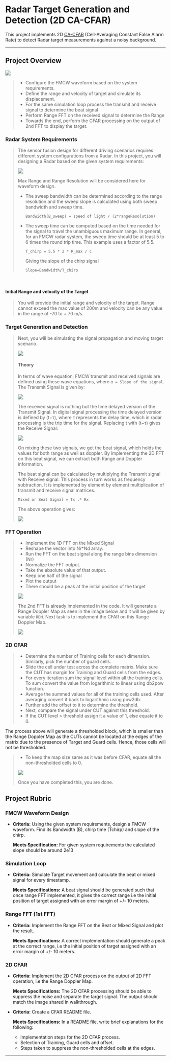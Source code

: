 # Radar Target Generation and Detection (2D CA-CFAR)

This project implements 2D [CA-CFAR](https://en.wikipedia.org/wiki/Constant_false_alarm_rate)
(Cell-Averaging Constant False Alarm Rate) to detect Radar target measurements against
a noisy background.

---

## Project Overview

![](.readme/image11.png)

> - Configure the FMCW waveform based on the system requirements.
> - Define the range and velocity of target and simulate its displacement.
> - For the same simulation loop process the transmit and receive signal to determine the beat signal
> - Perform Range FFT on the received signal to determine the Range
> - Towards the end, perform the CFAR processing on the output of 2nd FFT to display the target.

### Radar System Requirements

> The sensor fusion design for different
> driving scenarios requires different system configurations from a Radar. In this project,
> you will designing a Radar based on the given system requirements:
>
> ![](.readme/image14.png)
>
> Max Range and Range Resolution will be considered here for waveform design.
> - The sweep bandwidth can be determined according to the range resolution and the sweep
>   slope is calculated using both sweep bandwidth and sweep time.
>   ```
>   Bandwidth(B_sweep) = speed of light / (2*rangeResolution)
>   ```
> - The sweep time can be computed based on the time needed for the signal to travel the
>   unambiguous maximum range. In general, for an FMCW radar system, the sweep time should
>   be at least 5 to 6 times the round trip time. This example uses a factor of 5.5.
>   ```
>   T_chirp = 5.5 * 2 * R_max / c
>   ```
>   Giving the slope of the chirp signal
>   ```
>   Slope=Bandwidth/T_chirp
>   ```
​
#### Initial Range and velocity of the Target

> You will provide the initial range and velocity of the target.
> Range cannot exceed the max value of 200m and velocity can be
> any value in the range of -70 to + 70 m/s.

### Target Generation and Detection

> Next, you will be simulating the signal propagation and moving target scenario.
>
> ![](.readme/image.png)
>
> #### Theory
>
> In terms of wave equation, FMCW transmit and received signals are defined using
> these wave equations, where `α = Slope of the signal`.
> The Transmit Signal is given by:
>
> ![](.readme/transmit-signal.png)
>
> The received signal is nothing but the time delayed version of the Transmit Signal.
> In digital signal processing the time delayed version is defined by (t−τ),
> where τ represents the delay time, which in radar processing is the trip time for the signal.
> Replacing t with (t−τ) gives the Receive Signal:
>
> ![](.readme/receive-signal.png)
>
> On mixing these two signals, we get the beat signal, which holds the values for both
> range as well as doppler. By implementing the 2D FFT on this beat signal,
> we can extract both Range and Doppler information.
>
> The beat signal can be calculated by multiplying the Transmit signal with Receive signal.
> This process in turn works as frequency subtraction. It is implemented by element by element
> multiplication of transmit and receive signal matrices.
> ```
> Mixed or Beat Signal = Tx .* Rx
> ```
> The above operation gives:
>
> ![](.readme/mixed-or-beat-signal.png)

### FFT Operation

> - Implement the 1D FFT on the Mixed Signal
> - Reshape the vector into Nr*Nd array.
> - Run the FFT on the beat signal along the range bins dimension (Nr)
> - Normalize the FFT output.
> - Take the absolute value of that output.
> - Keep one half of the signal
> - Plot the output
> - There should be a peak at the initial position of the target
>
> ![](.readme/image10.png)
>
> The 2nd FFT is already implemented in the code.
> It will generate a Range Doppler Map as seen in the image below and it will be given by
> variable `RDM`. Next task is to implement the CFAR on this Range Doppler Map.
>
> ![](.readme/image12.jpg)

### 2D CFAR

> - Determine the number of Training cells for each dimension. Similarly, pick the number of guard cells.
> - Slide the cell under test across the complete matrix. Make sure the CUT has margin for Training and Guard cells from the edges.
> - For every iteration sum the signal level within all the training cells. To sum convert the value from logarithmic to linear using db2pow function.
> - Average the summed values for all of the training cells used. After averaging convert it back to logarithmic using pow2db.
> - Further add the offset to it to determine the threshold.
> - Next, compare the signal under CUT against this threshold.
> - If the CUT level > threshold assign it a value of 1, else equate it to 0.

The process above will generate a thresholded block, which is smaller than the Range Doppler Map as the CUTs cannot be located at the edges of the matrix due to the presence of Target and Guard cells. Hence, those cells will not be thresholded.

> - To keep the map size same as it was before CFAR, equate all the non-thresholded cells to 0.
>
> ![](.readme/image13.png)
>
> Once you have completed this, you are done.

## Project Rubric

### FMCW Waveform Design

- **Criteria:** Using the given system requirements, design
a FMCW waveform. Find its Bandwidth (B), chirp time (Tchirp) and slope of the chirp.

  **Meets Specification:** For given system requirements the calculated slope should be around 2e13

### Simulation Loop

- **Criteria:** Simulate Target movement and calculate the beat or mixed signal for every timestamp.

  **Meets Specifications:** A beat signal should be generated such that once range FFT implemented, it gives the correct range i.e the initial position of target assigned with an error margin of +/- 10 meters.

### Range FFT (1st FFT)

- **Criteria:** Implement the Range FFT on the Beat or Mixed Signal and plot the result.

  **Meets Specifications:** A correct implementation should generate a peak at the correct range, i.e the initial position of target assigned with an error margin of +/- 10 meters.

### 2D CFAR

- **Criteria:** Implement the 2D CFAR process on the output of 2D FFT operation, i.e the Range Doppler Map.

  **Meets Specifications:** The 2D CFAR processing should be able to suppress the noise and separate the target signal. The output should match the image shared in walkthrough.

- **Criteria:** Create a CFAR README file.

  **Meets Specifications:** In a README file, write brief explanations for the following:
  - Implementation steps for the 2D CFAR process.
  - Selection of Training, Guard cells and offset.
  - Steps taken to suppress the non-thresholded cells at the edges.

---
